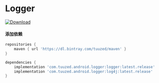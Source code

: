 # Logger

[ ![Download](https://api.bintray.com/packages/tuuzed/maven/com.tuuzed.androidx.logger%3Alogger/images/download.svg) ](https://bintray.com/tuuzed/maven/com.tuuzed.androidx.logger%3Alogger/_latestVersion)

#### 添加依赖

``` groovy
repositories {
    maven { url 'https://dl.bintray.com/tuuzed/maven' }
}

dependencies {
    implementation 'com.tuuzed.android.logger:logger:latest.release'
    implementation 'com.tuuzed.android.logger:log4j:latest.release'
}
```

